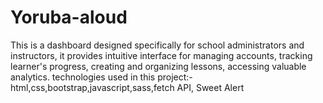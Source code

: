 # Yoruba-aloud
This is a dashboard designed specifically for school administrators and instructors, it provides intuitive interface for managing accounts, tracking learner's progress, creating and organizing  lessons, accessing valuable analytics. 
technologies used in this project:- html,css,bootstrap,javascript,sass,fetch API, Sweet Alert
